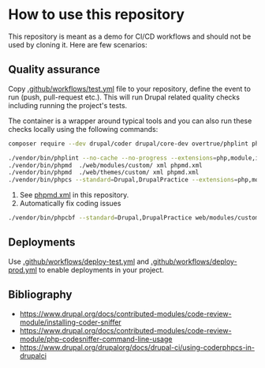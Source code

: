 # How to use this repository

This repository is meant as a demo for CI/CD workflows and should not be used by cloning it. Here are few scenarios:

## Quality assurance

Copy [.github/workflows/test.yml](.github/workflows/test.yml) file to your repository, define the event to run (push, pull-request etc.). This will run Drupal related quality checks including running the project's tests.

The container is a wrapper around typical tools and you can also run these checks locally using the following commands:

```bash
composer require --dev drupal/coder drupal/core-dev overtrue/phplint phpspec/prophecy-phpunit

./vendor/bin/phplint --no-cache --no-progress --extensions=php,module,inc,install,test,theme, ./web/themes/custom/ ./web/modules/custom/
./vendor/bin/phpmd  ./web/modules/custom/ xml phpmd.xml
./vendor/bin/phpmd  ./web/themes/custom/ xml phpmd.xml
./vendor/bin/phpcs --standard=Drupal,DrupalPractice --extensions=php,module,inc,install,test,profile,theme,css,info,txt,md,yml ./web/modules/custom/ ./web/themes/custom/
```

1. See [phpmd.xml](phpmd.xml) in this repository.
2. Automatically fix coding issues

```bash
./vendor/bin/phpcbf --standard=Drupal,DrupalPractice web/modules/custom/ web/themes/custom/
```

## Deployments

Use [.github/workflows/deploy-test.yml](.github/workflows/deploy-test.yml) and [.github/workflows/deploy-prod.yml](.github/workflows/deploy-prod.yml) to enable deployments in your project.


## Bibliography

- https://www.drupal.org/docs/contributed-modules/code-review-module/installing-coder-sniffer
- https://www.drupal.org/docs/contributed-modules/code-review-module/php-codesniffer-command-line-usage
- https://www.drupal.org/drupalorg/docs/drupal-ci/using-coderphpcs-in-drupalci
